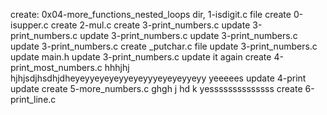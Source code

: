 create: 0x04-more_functions_nested_loops dir, 1-isdigit.c file
create 0-isupper.c
create 2-mul.c
create 3-print_numbers.c
update 3-print_numbers.c
update 3-print_numbers.c
update 3-print_numbers.c
update 3-print_numbers.c
create _putchar.c file
update 3-print_numbers.c
update main.h
update 3-print_numbers.c
update it again
create 4-print_most_numbers.c
hhhjhj
hjhjsdjhsdhjdheyeyyeyeyeyyeyeyyyeyeyeyyeyy
yeeeees
update 4-print
update
create  5-more_numbers.c
ghgh
j
hd
k
yessssssssssssss
create 6-print_line.c
